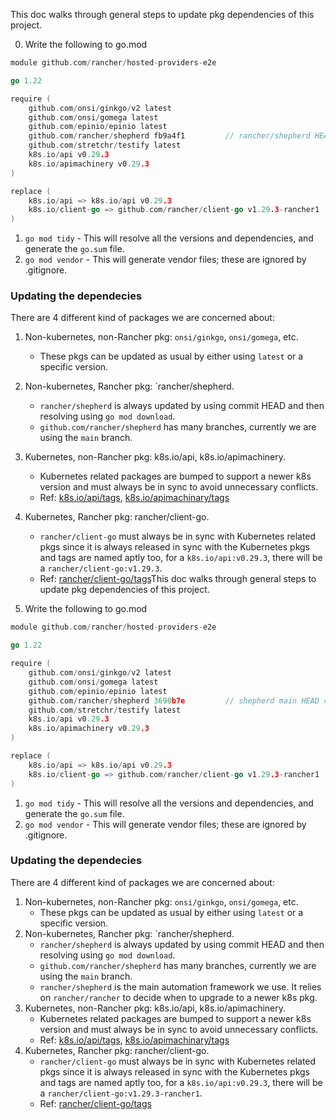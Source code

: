 This doc walks through general steps to update pkg dependencies of this project.

0. Write the following to go.mod
```go
module github.com/rancher/hosted-providers-e2e

go 1.22

require (
    github.com/onsi/ginkgo/v2 latest
    github.com/onsi/gomega latest
    github.com/epinio/epinio latest
    github.com/rancher/shepherd fb9a4f1         // rancher/shepherd HEAD commit
    github.com/stretchr/testify latest
    k8s.io/api v0.29.3
    k8s.io/apimachinery v0.29.3
)

replace (
    k8s.io/api => k8s.io/api v0.29.3
    k8s.io/client-go => github.com/rancher/client-go v1.29.3-rancher1
)
```

1. `go mod tidy` - This will resolve all the versions and dependencies, and generate the `go.sum` file.
2. `go mod vendor` - This will generate vendor files; these are ignored by .gitignore.


### Updating the dependecies

There are 4 different kind of packages we are concerned about:
1. Non-kubernetes, non-Rancher pkg: `onsi/ginkgo`, `onsi/gomega`, etc.
    - These pkgs can be updated as usual by either using `latest` or a specific version.
2. Non-kubernetes, Rancher pkg: `rancher/shepherd.
    - `rancher/shepherd` is always updated by using commit HEAD and then resolving using `go mod download`.
    - `github.com/rancher/shepherd` has many branches, currently we are using the `main` branch.
3. Kubernetes, non-Rancher pkg: k8s.io/api, k8s.io/apimachinery.
    - Kubernetes related packages are bumped to support a newer k8s version and must always be in sync to avoid unnecessary conflicts.
    - Ref: [k8s.io/api/tags](https://github.com/kubernetes/api/tags), [k8s.io/apimachinary/tags](https://github.com/kubernetes/apimachinery/tags)
4. Kubernetes, Rancher pkg: rancher/client-go.
    - `rancher/client-go` must always be in sync with Kubernetes related pkgs since it is always released in sync with the Kubernetes pkgs and tags are named aptly too, for a `k8s.io/api:v0.29.3`, there will be a `rancher/client-go:v1.29.3`.
    - Ref: [rancher/client-go/tags](https://github.com/rancher/client-go/tags)This doc walks through general steps to update pkg dependencies of this project.

0. Write the following to go.mod
```go
module github.com/rancher/hosted-providers-e2e

go 1.22

require (
    github.com/onsi/ginkgo/v2 latest
    github.com/onsi/gomega latest
    github.com/epinio/epinio latest
    github.com/rancher/shepherd 3690b7e         // shepherd main HEAD commit
    github.com/stretchr/testify latest
    k8s.io/api v0.29.3
    k8s.io/apimachinery v0.29.3
)

replace (
    k8s.io/api => k8s.io/api v0.29.3
    k8s.io/client-go => github.com/rancher/client-go v1.29.3-rancher1
)
```

1. `go mod tidy` - This will resolve all the versions and dependencies, and generate the `go.sum` file.
2. `go mod vendor` - This will generate vendor files; these are ignored by .gitignore.


### Updating the dependecies

There are 4 different kind of packages we are concerned about:
1. Non-kubernetes, non-Rancher pkg: `onsi/ginkgo`, `onsi/gomega`, etc.
    - These pkgs can be updated as usual by either using `latest` or a specific version.
2. Non-kubernetes, Rancher pkg: `rancher/shepherd.
    - `rancher/shepherd` is always updated by using commit HEAD and then resolving using `go mod download`.
    - `github.com/rancher/shepherd` has many branches, currently we are using the `main` branch.
    - `rancher/shepherd` is the main automation framework we use. It relies on `rancher/rancher` to decide when to upgrade to a newer k8s pkg.
3. Kubernetes, non-Rancher pkg: k8s.io/api, k8s.io/apimachinery.
    - Kubernetes related packages are bumped to support a newer k8s version and must always be in sync to avoid unnecessary conflicts.
    - Ref: [k8s.io/api/tags](https://github.com/kubernetes/api/tags), [k8s.io/apimachinary/tags](https://github.com/kubernetes/apimachinery/tags)
4. Kubernetes, Rancher pkg: rancher/client-go.
    - `rancher/client-go` must always be in sync with Kubernetes related pkgs since it is always released in sync with the Kubernetes pkgs and tags are named aptly too, for a `k8s.io/api:v0.29.3`, there will be a `rancher/client-go:v1.29.3-rancher1`.
    - Ref: [rancher/client-go/tags](https://github.com/rancher/client-go/tags)
